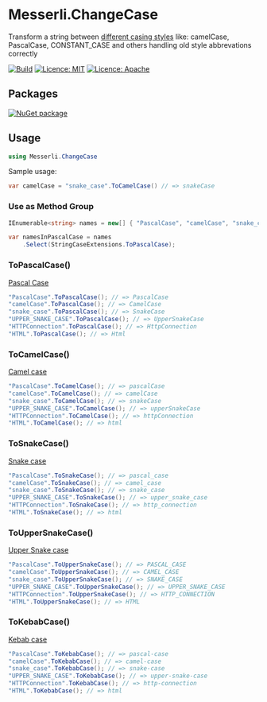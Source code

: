 # Messerli.ChangeCase

Transform a string between [different casing styles](https://en.wikipedia.org/wiki/Naming_convention_%28programming%29#Multiple-word_identifiers) like: camelCase, PascalCase, CONSTANT_CASE and others handling old style abbrevations correctly 

[![Build](https://github.com/messerli-informatik-ag/change-case/workflows/Build/badge.svg)](https://github.com/messerli-informatik-ag/change-case/actions?query=workflow%3ABuild)
[![Licence: MIT](https://img.shields.io/badge/licence-MIT-green)](https://raw.githubusercontent.com/messerli-informatik-ag/change-case/main/LICENSE-MIT)
[![Licence: Apache](https://img.shields.io/badge/licence-Apache-green)](https://raw.githubusercontent.com/messerli-informatik-ag/change-case/main/LICENSE-Apache)

## Packages

[![NuGet package](https://buildstats.info/nuget/Messerli.ChangeCase)](https://www.nuget.org/packages/Messerli.ChangeCase)



## Usage

```csharp
using Messerli.ChangeCase
```

Sample usage:
```csharp
var camelCase = "snake_case".ToCamelCase() // => snakeCase
```

### Use as Method Group

```csharp
IEnumerable<string> names = new[] { "PascalCase", "camelCase", "snake_case", "UPPER_SNAKE_CASE" };

var namesInPascalCase = names
    .Select(StringCaseExtensions.ToPascalCase);
```

### ToPascalCase()

[Pascal Case](https://en.wikipedia.org/wiki/Camel_case)

```csharp
"PascalCase".ToPascalCase(); // => PascalCase
"camelCase".ToPascalCase(); // => CamelCase
"snake_case".ToPascalCase(); // => SnakeCase
"UPPER_SNAKE_CASE".ToPascalCase(); // => UpperSnakeCase
"HTTPConnection".ToPascalCase(); // => HttpConnection
"HTML".ToPascalCase(); // => Html
```

### ToCamelCase()

[Camel case](https://en.wikipedia.org/wiki/Camel_case)

```csharp
"PascalCase".ToCamelCase(); // => pascalCase
"camelCase".ToCamelCase(); // => camelCase
"snake_case".ToCamelCase(); // => snakeCase
"UPPER_SNAKE_CASE".ToCamelCase(); // => upperSnakeCase
"HTTPConnection".ToCamelCase(); // => httpConnection
"HTML".ToCamelCase(); // => html
```

### ToSnakeCase()

[Snake case](https://en.wikipedia.org/wiki/Snake_case)

```csharp
"PascalCase".ToSnakeCase(); // => pascal_case
"camelCase".ToSnakeCase(); // => camel_case
"snake_case".ToSnakeCase(); // => snake_case
"UPPER_SNAKE_CASE".ToSnakeCase(); // => upper_snake_case
"HTTPConnection".ToSnakeCase(); // => http_connection
"HTML".ToSnakeCase(); // => html
```

### ToUpperSnakeCase()

[Upper Snake case](https://en.wikipedia.org/wiki/Snake_case)

```csharp
"PascalCase".ToUpperSnakeCase(); // => PASCAL_CASE
"camelCase".ToUpperSnakeCase(); // => CAMEL_CASE
"snake_case".ToUpperSnakeCase(); // => SNAKE_CASE
"UPPER_SNAKE_CASE".ToUpperSnakeCase(); // => UPPER_SNAKE_CASE
"HTTPConnection".ToUpperSnakeCase(); // => HTTP_CONNECTION
"HTML".ToUpperSnakeCase(); // => HTML
```

### ToKebabCase()

[Kebab case](https://en.wikipedia.org/wiki/Kebab_case)

```csharp
"PascalCase".ToKebabCase(); // => pascal-case
"camelCase".ToKebabCase(); // => camel-case
"snake_case".ToKebabCase(); // => snake-case
"UPPER_SNAKE_CASE".ToKebabCase(); // => upper-snake-case
"HTTPConnection".ToKebabCase(); // => http-connection
"HTML".ToKebabCase(); // => html
```
